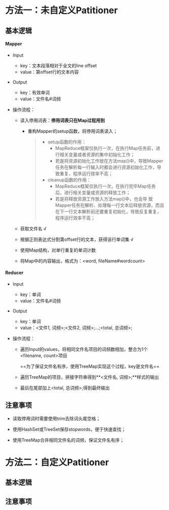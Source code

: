 # 方法一：未自定义Patitioner

## 基本逻辑

#### Mapper

* Input
  * key：文本段落相对于全文的line offset
  * value：第offset行的文本内容
  
* Output
  * key：有效单词
  * value：文件名#词频
  
* 操作流程：
  
  * 读入停用词表：**停用词表只在Map过程用到**
  
    * 重构Mapper的setup函数，将停用词表读入；
  
      > * setup函数的作用：
      >   * MapReduce框架仅执行一次，在执行Map任务前，进行相关变量或者资源的集中初始化工作；
      >   * 若是将资源初始化工作放在方法map()中，导致Mapper任务在解析每一行输入时都会进行资源初始化工作，导致重复，程序运行效率不高；
      > * cleanup函数的作用：
      >   * MapReduce框架仅执行一次，在执行完毕Map任务后，进行相关变量或资源的释放工作；
      >   * 若是将释放资源工作放入方法map()中，也会导 致Mapper任务在解析、处理每一行文本后释放资源，而且在下一行文本解析前还要重复初始化，导致反复重复，程序运行效率不高；
  
  * 获取文件名 √
  * 根据正则表达式分割第offset行的文本，获得该行单词集 √
  * 使用Map结构，对单行重复的单词计数
  * 将Map中的内容输出，格式为：<word, fileName#wordcount>

#### Reducer

* Input

  * key：单词
  * value：文件名#词频

* Output

  * key：单词
  * value：<文件1, 词频>;<文件2, 词频>;...;<total, 总词频>;

* 操作流程：

  * 遍历Input的values，将相同文件名项目的词频数相加，整合为1个<filename, count>项目

    ==为了保证文件名有序，使用TreeMap实现这个过程，key是文件名==

  * 遍历TreeMap的项目，拼接字符串得到**<文件名, 词频>;**样式的输出

  * 最后在尾部加上<total, 总词频>;得到最终输出

## 注意事项

* 读取停用词时需要使用trim去除词头尾空格；

* 使用HashSet或TreeSet保存stopwords，便于快速查找；

* 使用TreeMap合并相同文件名的词频，保证文件名有序；

# 方法二：自定义Patitioner

## 基本逻辑

## 注意事项
